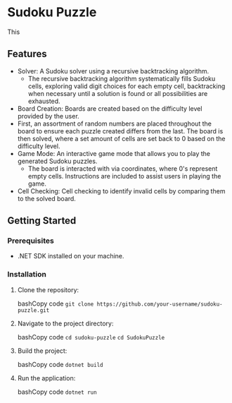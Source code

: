 Sudoku Puzzle
=============

This 

Features
--------

-   Solver: A Sudoku solver using a recursive backtracking algorithm.
    - The recursive backtracking algorithm systematically fills Sudoku cells, exploring valid digit choices for each empty cell, backtracking when necessary until a solution is found or all possibilities are exhausted.
-   Board Creation: Boards are created based on the difficulty level provided by the user.
   - First, an assortment of random numbers are placed throughout the board to ensure each puzzle created differs from the last. The board is then solved, where a set amount of cells are set back to 0 based on the difficulty level. 
-   Game Mode: An interactive game mode that allows you to play the generated Sudoku puzzles.
    - The board is interacted with via coordinates, where 0's represent empty cells. Instructions are included to assist users in playing the game.
-   Cell Checking: Cell checking to identify invalid cells by comparing them to the solved board.

Getting Started
---------------

### Prerequisites

-   .NET SDK installed on your machine.

### Installation

1.  Clone the repository:

    bashCopy code
    `git clone https://github.com/your-username/sudoku-puzzle.git`

2.  Navigate to the project directory:

    bashCopy code
    `cd sudoku-puzzle`
    `cd SudokuPuzzle`

3.  Build the project:

    bashCopy code
    `dotnet build`

4.  Run the application:

    bashCopy code
    `dotnet run`

